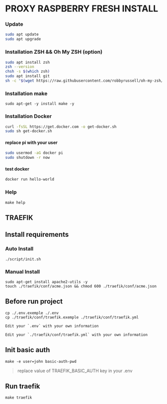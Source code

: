 # PROXY RASPBERRY FRESH INSTALL

### Update

```sh
sudo apt update
sudo apt upgrade
```

### Installation ZSH && Oh My ZSH (option)
```sh
sudo apt install zsh
zsh --version
chsh -s $(which zsh)
sudo apt install git
sh -c "$(wget https://raw.githubusercontent.com/robbyrussell/oh-my-zsh/master/tools/install.sh -O -)"
```

### Installation make
```
sudo apt-get -y install make -y
```

### Installation Docker
```sh
curl -fsSL https://get.docker.com -o get-docker.sh
sudo sh get-docker.sh
```

#### replace pi with your user
```sh
sudo usermod -aG docker pi
sudo shutdown -r now
```

#### test docker
```sh
docker run hello-world
```

### Help
```
make help
```

## TRAEFIK

## Install requirements

### Auto Install

```
./script/init.sh
```

### Manual Install

```
sudo apt-get install apache2-utils -y
touch ./traefik/conf/acme.json && chmod 600 ./traefik/conf/acme.json
```

## Before run project
```
cp ./.env.exemple ./.env
cp ./traefik/conf/traefik.exemple ./traefik/conf/traefik.yml

Edit your `.env` with your own information

Edit your `./traefik/conf/traefik.yml` with your own information
```

## Init basic auth
```
make -e user=john basic-auth-pwd
```
> replace value of TRAEFIK_BASIC_AUTH key in your .env

## Run traefik
```
make traefik
```

